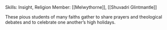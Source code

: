 Skills: Insight, Religion
Member: [[Melwythorne]], [[Shuvadri Glintmantle]]

These pious students of many faiths gather to share prayers and theological debates and to celebrate one another’s high holidays.